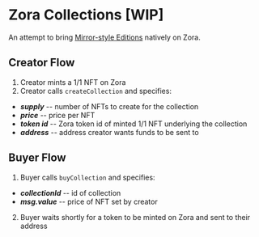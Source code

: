 # Zora Collections [WIP]

An attempt to bring [Mirror-style Editions](https://dev.mirror.xyz/AOoIsKPfZvf8LACKWp7gj_mg1ICCDOfPnVBOsDQoXo8) natively on Zora.

## Creator Flow
1) Creator mints a 1/1 NFT on Zora <br>
2) Creator calls `createCollection` and specifies:
- **_supply_** -- number of NFTs to create for the collection
- **_price_** -- price per NFT
- **_token id_** -- Zora token id of minted 1/1 NFT underlying the collection
- **_address_** -- address creator wants funds to be sent to

## Buyer Flow
1) Buyer calls `buyCollection` and specifies:
- **_collectionId_** -- id of collection
- **_msg.value_** -- price of NFT set by creator <br>
2) Buyer waits shortly for a token to be minted on Zora and sent to their address

